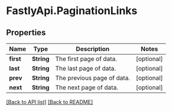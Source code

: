 # FastlyApi.PaginationLinks

## Properties

Name | Type | Description | Notes
------------ | ------------- | ------------- | -------------
**first** | **String** | The first page of data. | [optional] 
**last** | **String** | The last page of data. | [optional] 
**prev** | **String** | The previous page of data. | [optional] 
**next** | **String** | The next page of data. | [optional] 



[[Back to API list]](../../README.md#endpoints) [[Back to README]](../../README.md)
